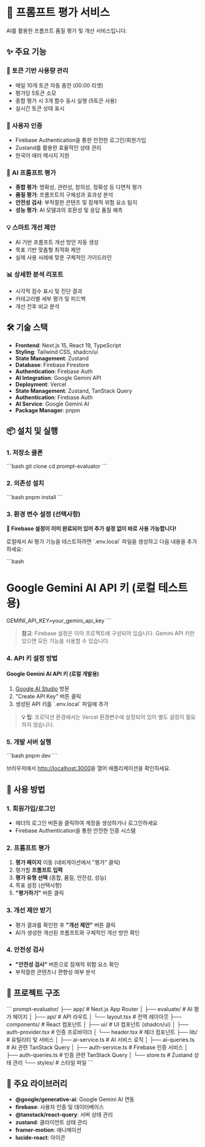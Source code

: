 # 🤖 프롬프트 평가 서비스

AI를 활용한 프롬프트 품질 평가 및 개선 서비스입니다.

## ✨ 주요 기능

### 🎯 토큰 기반 사용량 관리

- 매일 10개 토큰 자동 충전 (00:00 리셋)
- 평가당 5토큰 소모
- 종합 평가 시 3개 함수 동시 실행 (5토큰 사용)
- 실시간 토큰 상태 표시

### 🔐 사용자 인증

- Firebase Authentication을 통한 안전한 로그인/회원가입
- Zustand를 활용한 효율적인 상태 관리
- 한국어 에러 메시지 지원

### 🤖 AI 프롬프트 평가

- **종합 평가**: 명확성, 관련성, 창의성, 정확성 등 다면적 평가
- **품질 평가**: 프롬프트의 구체성과 효과성 분석
- **안전성 검사**: 부적절한 콘텐츠 및 잠재적 위험 요소 탐지
- **성능 평가**: AI 모델과의 호환성 및 응답 품질 예측

### 💡 스마트 개선 제안

- AI 기반 프롬프트 개선 방안 자동 생성
- 목표 기반 맞춤형 최적화 제안
- 실제 사용 사례에 맞춘 구체적인 가이드라인

### 📊 상세한 분석 리포트

- 시각적 점수 표시 및 진단 결과
- 카테고리별 세부 평가 및 피드백
- 개선 전후 비교 분석

## 🛠️ 기술 스택

- **Frontend**: Next.js 15, React 19, TypeScript
- **Styling**: Tailwind CSS, shadcn/ui
- **State Management**: Zustand
- **Database**: Firebase Firestore
- **Authentication**: Firebase Auth
- **AI Integration**: Google Gemini API
- **Deployment**: Vercel
- **State Management**: Zustand, TanStack Query
- **Authentication**: Firebase Auth
- **AI Service**: Google Gemini AI
- **Package Manager**: pnpm

## 📦 설치 및 실행

### 1. 저장소 클론

\`\`\`bash
git clone <repository-url>
cd prompt-evaluator
\`\`\`

### 2. 의존성 설치

\`\`\`bash
pnpm install
\`\`\`

### 3. 환경 변수 설정 (선택사항)

**🎉 Firebase 설정이 이미 완료되어 있어 추가 설정 없이 바로 사용 가능합니다!**

로컬에서 AI 평가 기능을 테스트하려면 \`.env.local\` 파일을 생성하고 다음 내용을 추가하세요:

\`\`\`bash

# Google Gemini AI API 키 (로컬 테스트용)

GEMINI_API_KEY=your_gemini_api_key
\`\`\`

> **참고**: Firebase 설정은 이미 프로젝트에 구성되어 있습니다. Gemini API 키만 있으면 모든 기능을 사용할 수 있습니다.

### 4. API 키 설정 방법

#### Google Gemini AI API 키 (로컬 개발용)

1. [Google AI Studio](https://aistudio.google.com/app/apikey) 방문
2. "Create API Key" 버튼 클릭
3. 생성된 API 키를 \`.env.local\` 파일에 추가

> **💡 팁**: 프로덕션 환경에서는 Vercel 환경변수에 설정되어 있어 별도 설정이 필요하지 않습니다.

### 5. 개발 서버 실행

\`\`\`bash
pnpm dev
\`\`\`

브라우저에서 [http://localhost:3000](http://localhost:3000)을 열어 애플리케이션을 확인하세요.

## 🎯 사용 방법

### 1. 회원가입/로그인

- 헤더의 로그인 버튼을 클릭하여 계정을 생성하거나 로그인하세요
- Firebase Authentication을 통한 안전한 인증 시스템

### 2. 프롬프트 평가

1. **평가 페이지** 이동 (네비게이션에서 "평가" 클릭)
2. 평가할 **프롬프트 입력**
3. **평가 유형 선택** (종합, 품질, 안전성, 성능)
4. 목표 설정 (선택사항)
5. **"평가하기"** 버튼 클릭

### 3. 개선 제안 받기

- 평가 결과를 확인한 후 **"개선 제안"** 버튼 클릭
- AI가 생성한 개선된 프롬프트와 구체적인 개선 방안 확인

### 4. 안전성 검사

- **"안전성 검사"** 버튼으로 잠재적 위험 요소 확인
- 부적절한 콘텐츠나 편향성 여부 분석

## 📁 프로젝트 구조

\`\`\`
prompt-evaluator/
├── app/ # Next.js App Router
│ ├── evaluate/ # AI 평가 페이지
│ ├── api/ # API 라우트
│ └── layout.tsx # 전역 레이아웃
├── components/ # React 컴포넌트
│ ├── ui/ # UI 컴포넌트 (shadcn/ui)
│ ├── auth-provider.tsx # 인증 프로바이더
│ └── header.tsx # 헤더 컴포넌트
├── lib/ # 유틸리티 및 서비스
│ ├── ai-service.ts # AI 서비스 로직
│ ├── ai-queries.ts # AI 관련 TanStack Query
│ ├── auth-service.ts # Firebase 인증 서비스
│ ├── auth-queries.ts # 인증 관련 TanStack Query
│ └── store.ts # Zustand 상태 관리
└── styles/ # 스타일 파일
\`\`\`

## 🔧 주요 라이브러리

- **@google/generative-ai**: Google Gemini AI 연동
- **firebase**: 사용자 인증 및 데이터베이스
- **@tanstack/react-query**: 서버 상태 관리
- **zustand**: 클라이언트 상태 관리
- **framer-motion**: 애니메이션
- **lucide-react**: 아이콘
